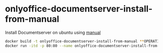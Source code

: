 # onlyoffice-documentserver-install-from-manual

Install Documentserver on ubuntu using [manual](http://helpcenter.onlyoffice.com/server/linux/document/linux-installation.aspx)

```bash
docker build -t onlyoffice-documentserver-install-from-manual **OPERATION_SYSTEM** . && \
docker run -itd -p 80:80 --name onlyoffice-documentserver-install-from-manual onlyoffice-documentserver-install-from-manual
```
